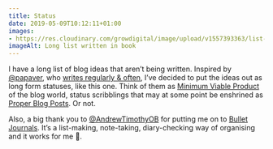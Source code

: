 ```yaml
---
title: Status
date: 2019-05-09T10:12:11+01:00
images: 
- https://res.cloudinary.com/growdigital/image/upload/v1557393363/list-726EEB44.jpg
imageAlt: Long list written in book
---
```


I have a long list of blog ideas that aren’t being written. Inspired by [@papaver](https://mobile.twitter.com/papaver), who [writes regularly & often](https://www.blackberrygarden.co.uk), I’ve decided to put the ideas out as long form statuses, like this one. Think of them as [Minimum Viable Product](https://en.wikipedia.org/wiki/Minimum_viable_product) of the blog world, status scribblings that may at some point be enshrined as [Proper Blog Posts](https://www.forestgarden.wales/blog/). Or not. 

Also, a big thank you to [@AndrewTimothyOB](https://mobile.twitter.com/AndrewTimothyOB) for putting me on to [Bullet Journals](https://bulletjournal.com). It’s a list-making, note-taking, diary-checking way of organising and it works for me 🙂.
